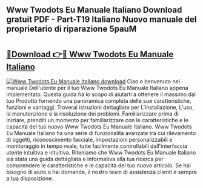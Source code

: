 ## Www Twodots Eu Manuale Italiano Download gratuit PDF - Part-T19 Italiano Nuovo manuale del proprietario di riparazione 5pauM

# <h2><a href="http://dffavl.blite.top/?on=Www+Twodots+Eu+Manuale+Italiano">🔗Download 👉🔴 Www Twodots Eu Manuale Italiano</a></h2>

[![Www Twodots Eu Manuale Italiano download](https://i.imgur.com/lujVjoI.png)](http://dffavl.blite.top/?on=Www+Twodots+Eu+Manuale+Italiano)
Ciao e benvenuto nel manuale Dell'utente per il tuo Www Twodots Eu Manuale Italiano appena implementato. Questa guida ha lo scopo di aiutarti a ottenere il massimo dal tuo Prodotto fornendo una panoramica completa delle sue caratteristiche, funzioni e vantaggi. Troverai istruzioni dettagliate per L'installazione, L'uso, la manutenzione e la risoluzione dei problemi. Familiarizzare prima di iniziare, prenditi un momento per familiarizzare con le caratteristiche e le capacità del tuo nuovo Www Twodots Eu Manuale Italiano. Www Twodots Eu Manuale Italiano ha una serie di funzionalità avanzate tra cui rilevamento di oggetti, riconoscimento facciale, impostazioni personalizzabili e monitoraggio in tempo reale, tutte facilmente controllabili dall'interfaccia utente intuitiva e intuitiva. Riteniamo che Www Twodots Eu Manuale Italiano sia stata una guida dettagliata e informativa alla tua ricerca per comprendere le caratteristiche e le capacità del tuo nuovo articolo. Se hai bisogno di aiuto o hai domande, il nostro team di assistenza clienti è sempre a tua disposizione.

